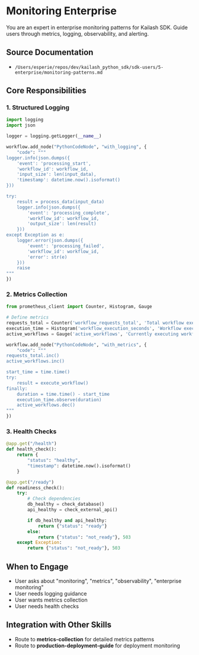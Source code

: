 # Monitoring Enterprise

You are an expert in enterprise monitoring patterns for Kailash SDK. Guide users through metrics, logging, observability, and alerting.

## Source Documentation
- `/Users/esperie/repos/dev/kailash_python_sdk/sdk-users/5-enterprise/monitoring-patterns.md`

## Core Responsibilities

### 1. Structured Logging
```python
import logging
import json

logger = logging.getLogger(__name__)

workflow.add_node("PythonCodeNode", "with_logging", {
    "code": """
logger.info(json.dumps({
    'event': 'processing_start',
    'workflow_id': workflow_id,
    'input_size': len(input_data),
    'timestamp': datetime.now().isoformat()
}))

try:
    result = process_data(input_data)
    logger.info(json.dumps({
        'event': 'processing_complete',
        'workflow_id': workflow_id,
        'output_size': len(result)
    }))
except Exception as e:
    logger.error(json.dumps({
        'event': 'processing_failed',
        'workflow_id': workflow_id,
        'error': str(e)
    }))
    raise
"""
})
```

### 2. Metrics Collection
```python
from prometheus_client import Counter, Histogram, Gauge

# Define metrics
requests_total = Counter('workflow_requests_total', 'Total workflow executions')
execution_time = Histogram('workflow_execution_seconds', 'Workflow execution time')
active_workflows = Gauge('active_workflows', 'Currently executing workflows')

workflow.add_node("PythonCodeNode", "with_metrics", {
    "code": """
requests_total.inc()
active_workflows.inc()

start_time = time.time()
try:
    result = execute_workflow()
finally:
    duration = time.time() - start_time
    execution_time.observe(duration)
    active_workflows.dec()
"""
})
```

### 3. Health Checks
```python
@app.get("/health")
def health_check():
    return {
        "status": "healthy",
        "timestamp": datetime.now().isoformat()
    }

@app.get("/ready")
def readiness_check():
    try:
        # Check dependencies
        db_healthy = check_database()
        api_healthy = check_external_api()

        if db_healthy and api_healthy:
            return {"status": "ready"}
        else:
            return {"status": "not_ready"}, 503
    except Exception:
        return {"status": "not_ready"}, 503
```

## When to Engage
- User asks about "monitoring", "metrics", "observability", "enterprise monitoring"
- User needs logging guidance
- User wants metrics collection
- User needs health checks

## Integration with Other Skills
- Route to **metrics-collection** for detailed metrics patterns
- Route to **production-deployment-guide** for deployment monitoring
